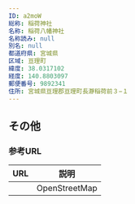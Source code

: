 ```yaml
---
ID: a2moW
総称: 稲荷神社
名称: 稲荷八幡神社
名称読み: null
別名: null
都道府県: 宮城県
区域: 亘理町
緯度: 38.0317102
経度: 140.8803097
郵便番号: 9892341
住所: 宮城県亘理郡亘理町長瀞稲荷前３−１
---
```


## その他

### 参考URL

| URL | 説明          |
| --- | ------------- |
|     | OpenStreetMap |
